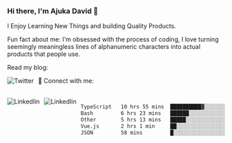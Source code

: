 ### Hi there, I'm Ajuka David 🥷

I Enjoy Learning New Things and building Quality Products.

Fun fact about me: I'm obsessed with the process of coding, I love turning seemingly meaningless lines of alphanumeric characters into actual products that people use.

Read my blog:

<a href="https://tobit.hashnode.dev/"> <img src="https://img.shields.io/badge/Hashnode-2962FF?style=for-the-badge&logo=hashnode&logoColor=white"
     alt="Twitter"
     style="float: left; margin-right: 10px;" /> </a>


📱 Connect with me: 

<br />
<a href="https://www.linkedin.com/in/david-ajuka-630660144/"> <img src="https://img.shields.io/badge/LinkedIn-0077B5?style=for-the-badge&logo=linkedin&logoColor=white"
     alt="LinkedIin"
     style="float: left; margin-right: 10px;" /> </a> <a href="mailto:ajuka.zephiniah@gmail.com"> <img src="https://img.shields.io/badge/Gmail-D14836?style=for-the-badge&logo=gmail&logoColor=white"
     alt="LinkedIin"
     style="float: left; margin-right: 10px;" /> </a>
     

<!--START_SECTION:waka-->

```txt
TypeScript   10 hrs 55 mins  ██████████▓░░░░░░░░░░░░░░   42.10 %
Bash         6 hrs 23 mins   ██████░░░░░░░░░░░░░░░░░░░   24.63 %
Other        5 hrs 13 mins   █████░░░░░░░░░░░░░░░░░░░░   20.15 %
Vue.js       2 hrs 1 min     ██░░░░░░░░░░░░░░░░░░░░░░░   07.78 %
JSON         58 mins         █░░░░░░░░░░░░░░░░░░░░░░░░   03.77 %
```

<!--END_SECTION:waka-->

